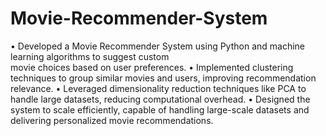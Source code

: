 # Movie-Recommender-System
• Developed a Movie Recommender System using Python and machine learning algorithms to suggest custom                                                                     
   movie choices based on user preferences.
• Implemented clustering techniques to group similar movies and users, improving recommendation relevance.
• Leveraged dimensionality reduction techniques like PCA to handle large datasets, reducing computational overhead.
• Designed the system to scale efficiently, capable of handling large-scale datasets and delivering personalized movie recommendations.
